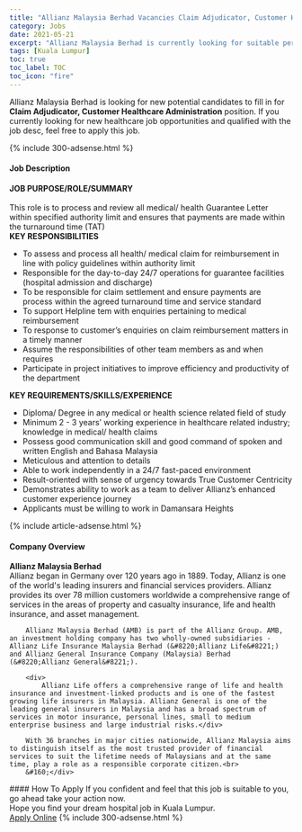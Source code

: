 ```yaml
---
title: "Allianz Malaysia Berhad Vacancies Claim Adjudicator, Customer Healthcare Administration" 
category: Jobs 
date: 2021-05-21 
excerpt: "Allianz Malaysia Berhad is currently looking for suitable person to fill in the Claim Adjudicator, Customer Healthcare Administration which positioned at Kuala Lumpur" 
tags: [Kuala Lumpur] 
toc: true 
toc_label: TOC 
toc_icon: "fire" 
--- 
```


<p>Allianz Malaysia Berhad is looking for new potential candidates to fill in for <b>Claim Adjudicator, Customer Healthcare Administration</b> position. If you currently looking for new healthcare job opportunities and qualified with the job desc, feel free to apply this job.
</p>{% include 300-adsense.html %} 
<div><div><h4>Job Description</h4></div><div><div><span><div><div><div><strong>JOB PURPOSE/ROLE/SUMMARY</strong></div><div><br>This role is to process and review all medical/ health Guarantee Letter within specified authority limit and ensures that payments are made within the turnaround time (TAT)</div><div><strong>KEY RESPONSIBILITIES</strong></div><ul><li>To assess and process all health/ medical claim for reimbursement in line with policy guidelines within authority limit</li><li>Responsible for the day-to-day 24/7 operations for guarantee facilities (hospital admission and discharge)</li><li>To be responsible for claim settlement and ensure payments are process within the agreed turnaround time and service standard</li><li>To support Helpline tem with enquiries pertaining to medical reimbursement</li><li>To response to customer&#8217;s enquiries on claim reimbursement matters in a timely manner</li><li>Assume the responsibilities of other team members as and when requires</li><li>Participate in project initiatives to improve efficiency and productivity of the department</li></ul><div><strong>KEY REQUIREMENTS/SKILLS/EXPERIENCE</strong></div><ul><li>Diploma/ Degree in any medical or health science related field of study</li><li>Minimum 2 - 3 years&#8217; working experience in healthcare related industry; knowledge in medical/ health claims</li><li>Possess good communication skill and good command of spoken and written English and Bahasa Malaysia</li><li>Meticulous and attention to details</li><li>Able to work independently in a 24/7 fast-paced environment</li><li>Result-oriented with sense of urgency towards True Customer Centricity</li><li>Demonstrates ability to work as a team to deliver Allianz&#8217;s enhanced customer experience journey</li><li>Applicants must be willing to work in Damansara Heights</li></ul></div></div></span></div></div></div> 
{% include article-adsense.html %} 
<div><div><h4>Company Overview</h4></div><div><div><span><div><div>
<div>
<div>
<strong>Allianz Malaysia Berhad</strong></div>
<div>
			Allianz began in Germany over 120 years ago in 1889. Today, Allianz is one of the world's leading insurers and financial services providers. Allianz provides its over 78 million customers worldwide a comprehensive range of services in the areas of property and casualty insurance, life and health insurance, and asset management.</div>
		
		Allianz Malaysia Berhad (AMB) is part of the Allianz Group. AMB, an investment holding company has two wholly-owned subsidiaries - Allianz Life Insurance Malaysia Berhad (&#8220;Allianz Life&#8221;) and Allianz General Insurance Company (Malaysia) Berhad (&#8220;Allianz General&#8221;).
		
		<div>
			Allianz Life offers a comprehensive range of life and health insurance and investment-linked products and is one of the fastest growing life insurers in Malaysia. Allianz General is one of the leading general insurers in Malaysia and has a broad spectrum of services in motor insurance, personal lines, small to medium enterprise business and large industrial risks.</div>
		
		With 36 branches in major cities nationwide, Allianz Malaysia aims to distinguish itself as the most trusted provider of financial services to suit the lifetime needs of Malaysians and at the same time, play a role as a responsible corporate citizen.<br>
		&#160;</div>
</div></div></span></div></div></div> 
#### How To Apply 
If you confident and feel that this job is suitable to you, go ahead take your action now. <br/> 
Hope you find your dream hospital job in Kuala Lumpur. <br/> 
<a href="https://www.jobstreet.com.my/en/job/claim-adjudicator-customer-healthcare-administration-4572711?jobId=jobstreet-my-job-4572711" class="btn btn--warning" target="_blank" rel="nofollow noopenner">Apply Online</a> 
{% include 300-adsense.html %} 